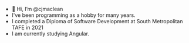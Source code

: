 - 👋 Hi, I’m @cjmaclean
- I've been programming as a hobby for many years.
- I completed a Diploma of Software Development at South Metropolitan TAFE in 2021
- I am currently studying Angular.

<!---
Commenting out unfilled parts of introduction

- 👀 I’m interested in ...

- 💞️ I’m looking to collaborate on ...
- 📫 How to reach me ...
--->
<!---
cjmaclean/cjmaclean is a ✨ special ✨ repository because its `README.md` (this file) appears on your GitHub profile.
You can click the Preview link to take a look at your changes.
--->
